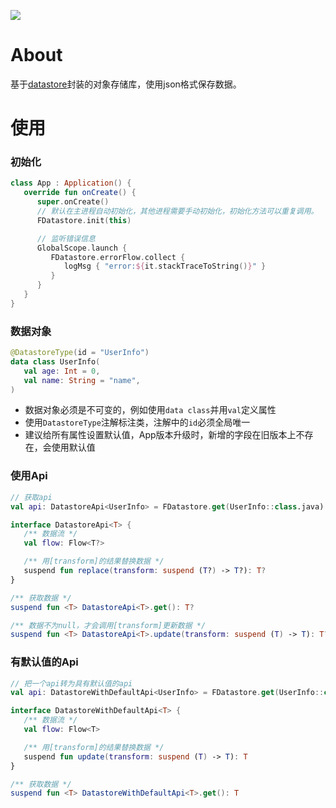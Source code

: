 [![](https://jitpack.io/v/zj565061763/datastore.svg)](https://jitpack.io/#zj565061763/datastore)

# About

基于[datastore](https://developer.android.com/topic/libraries/architecture/datastore)封装的对象存储库，使用json格式保存数据。

# 使用

### 初始化

```kotlin
class App : Application() {
   override fun onCreate() {
      super.onCreate()
      // 默认在主进程自动初始化，其他进程需要手动初始化，初始化方法可以重复调用。
      FDatastore.init(this)

      // 监听错误信息
      GlobalScope.launch {
         FDatastore.errorFlow.collect {
            logMsg { "error:${it.stackTraceToString()}" }
         }
      }
   }
}
```

### 数据对象

```kotlin
@DatastoreType(id = "UserInfo")
data class UserInfo(
   val age: Int = 0,
   val name: String = "name",
)
```

* 数据对象必须是不可变的，例如使用`data class`并用`val`定义属性
* 使用`DatastoreType`注解标注类，注解中的`id`必须全局唯一
* 建议给所有属性设置默认值，App版本升级时，新增的字段在旧版本上不存在，会使用默认值

### 使用Api

```kotlin
// 获取api
val api: DatastoreApi<UserInfo> = FDatastore.get(UserInfo::class.java)
```

```kotlin
interface DatastoreApi<T> {
   /** 数据流 */
   val flow: Flow<T?>

   /** 用[transform]的结果替换数据 */
   suspend fun replace(transform: suspend (T?) -> T?): T?
}

/** 获取数据 */
suspend fun <T> DatastoreApi<T>.get(): T?

/** 数据不为null，才会调用[transform]更新数据 */
suspend fun <T> DatastoreApi<T>.update(transform: suspend (T) -> T): T? 
```

### 有默认值的Api

```kotlin
// 把一个api转为具有默认值的api
val api: DatastoreWithDefaultApi<UserInfo> = FDatastore.get(UserInfo::class.java).withDefault { UserInfo() }
```

```kotlin
interface DatastoreWithDefaultApi<T> {
   /** 数据流 */
   val flow: Flow<T>

   /** 用[transform]的结果替换数据 */
   suspend fun update(transform: suspend (T) -> T): T
}

/** 获取数据 */
suspend fun <T> DatastoreWithDefaultApi<T>.get(): T
```